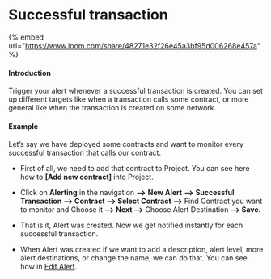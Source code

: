 # Successful transaction

{% embed url="https://www.loom.com/share/48271e32f26e45a3bf95d006268e457a" %}

#### Introduction

Trigger your alert whenever a successful transaction is created. You can set up different targets like when a transaction calls some contract, or more general like when the transaction is created on some network.

#### Example

Let’s say we have deployed some contracts and want to monitor every successful transaction that calls our contract.

* First of all, we need to add that contract to Project. You can see here how to **\[Add new contract\]** into Project.

* Click on **Alerting** in the navigation **—&gt;** **New Alert** **—&gt;** **Successful Transaction —&gt; Contract —&gt; Select Contract —&gt;** Find Contract you want to monitor and Choose it **—&gt; Next —&gt;** Choose Alert Destination **—&gt; Save.** 
* That is it, Alert was created. Now we get notified instantly for each successful transaction. 
* When Alert was created if we want to add a description, alert level, more alert destinations, or change the name, we can do that. You can see how in [Edit Alert](editing-an-alert.md).

